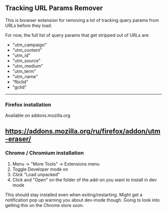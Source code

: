 ## Tracking URL Params Remover
This is browser extension for removing a lot of tracking query params from URLs before they load.

For now, the full list of query params that get stripped out of URLs are:
 - "utm_campaign"
 - "utm_content"
 - "utm_id"
 - "utm_source"
 - "utm_medium"
 - "utm_term"
 - "utm_name"
 - "fbclid"
 - "gclid"

---

### Firefox installation
Available on addons.mozilla.org

https://addons.mozilla.org/ru/firefox/addon/utm-eraser/
---

### Chrome / Chromium installation
1. Menu -> "More Tools" -> Extensions menu
2. Toggle Developer mode on
3. Click "Load unpacked"
4. Click and "Open" on the folder of the add-on you want to install in dev mode

This should stay installed even when exiting/restarting.
Might get a notification pop up warning you about dev-mode though.
Going to look into getting this on the Chrome store soon.
